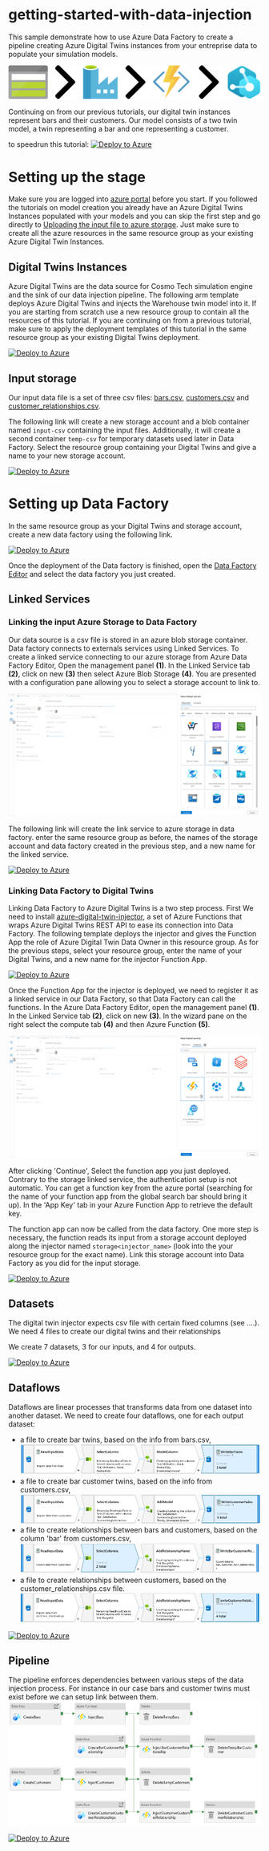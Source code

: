 # getting-started-with-data-injection

This sample demonstrate how to use Azure Data Factory to create a
pipeline creating Azure Digital Twins instances from your entreprise
data to populate your simulation models.

![Pipeline](assets/pipeline.png)

Continuing on from our previous tutorials, our digital twin instances
represent bars and their customers. Our model consists of a two twin
model, a twin representing a bar and one representing a customer.

to speedrun this tutorial: [![Deploy to Azure](https://aka.ms/deploytoazurebutton)](https://portal.azure.com/#create/Microsoft.Template/uri/https%3A%2F%2Fraw.githubusercontent.com%2FCosmo-Tech%2Fgetting-started-with-data-injection%2Fmain%2Farm%2Fazuredeploy.json)

# Setting up the stage

Make sure you are logged into [azure
portal](https://portal.azure.com) before you start. If you followed
the tutorials on model creation you already have an Azure Digital
Twins Instances populated with your models and you can skip the first
step and go directly to [Uploading the input file to azure
storage](#markdown-header-input-storage). Just make sure to create all
the azure resources in the same resource group as your existing Azure
Digital Twin Instances.

## Digital Twins Instances

Azure Digital Twins are the data source for Cosmo Tech
simulation engine and the sink of our data injection pipeline. The
following arm template deploys Azure Digital Twins and
injects the Warehouse twin model into it. If you are starting from
scratch use a new resource group to contain all the resources of this
tutorial. If you are continuing on from a previous tutorial, make sure
to apply the deployment templates of this tutorial in the same
resource group as your existing Digital Twins deployment.

[![Deploy to Azure](https://aka.ms/deploytoazurebutton)](https://portal.azure.com/#create/Microsoft.Template/uri/https%3A%2F%2Fraw.githubusercontent.com%2FCosmo-Tech%2Fgetting-started-with-data-injection%2Fmain%2Farm%2FdigitalTwinsInstancesTemplate.json)

## Input storage

Our input data file is a set of three csv files:
[bars.csv](assets/bars.csv), [customers.csv](assets/customers.csv) and
[customer\_relationships.csv](assets/customer_relationships.csv).

The following link will create a new storage account and a blob
container named `input-csv` containing the input files. Additionally,
it will create a second container `temp-csv` for temporary datasets
used later in Data Factory. Select the resource group containing your
Digital Twins and give a name to your new storage account.

[![Deploy to Azure](https://aka.ms/deploytoazurebutton)](https://portal.azure.com/#create/Microsoft.Template/uri/https%3A%2F%2Fraw.githubusercontent.com%2FCosmo-Tech%2Fgetting-started-with-data-injection%2Fmain%2Farm%2FinputStorageTemplate.json)

# Setting up Data Factory

In the same resource group as your Digital Twins and storage
account, create a new data factory using the following link.

[![Deploy to Azure](https://aka.ms/deploytoazurebutton)](https://portal.azure.com/#create/Microsoft.Template/uri/https%3A%2F%2Fraw.githubusercontent.com%2FCosmo-Tech%2Fgetting-started-with-data-injection%2Fmain%2Farm%2FdataFactoryTemplate.json)

Once the deployment of the Data factory is finished, open the [Data
Factory Editor](https://adf.azure.com/) and select the data factory
you just created.

## Linked Services
### Linking the input Azure Storage to Data Factory

Our data source is a csv file is stored in an azure blob storage
container. Data factory connects to externals services using Linked
Services. To create a linked service connecting to our azure storage
from Azure Data Factory Editor, Open the management panel **(1)**. In the
Linked Service tab **(2)**, click on new **(3)** then select Azure Blob
Storage **(4)**. You are presented with a configuration pane allowing you
to select a storage account to link to.

![Blob Storage Linked service configuration](assets/input-linked-service.png)

The following link will create the link service to azure storage in
data factory. enter the same resource group as before, the names of
the storage account and data factory created in the previous step, and
a new name for the linked service.

[![Deploy to Azure](https://aka.ms/deploytoazurebutton)](https://portal.azure.com/#create/Microsoft.Template/uri/https%3A%2F%2Fraw.githubusercontent.com%2FCosmo-Tech%2Fgetting-started-with-data-injection%2Fmain%2Farm%2FstorageLinkedServiceTemplate.json)

### Linking Data Factory to Digital Twins

Linking Data Factory to Azure Digital Twins is a two step
process. First We need to install
[azure-digital-twin-injector](https://github.com/Cosmo-Tech/azure-digital-twin-injector),
a set of Azure Functions that wraps Azure Digital Twins REST API to
ease its connection into Data Factory. The following template deploys
the injector and gives the Function App the role of Azure Digital Twin
Data Owner in this resource group. As for the previous steps, select
your resource group, enter the name of your Digital Twins, and a new
name for the injector Function App.

[![Deploy to Azure](https://aka.ms/deploytoazurebutton)](https://portal.azure.com/#create/Microsoft.Template/uri/https%3A%2F%2Fraw.githubusercontent.com%2FCosmo-Tech%2Fgetting-started-with-data-injection%2Fmain%2Farm%2FdigitalTwinInjectorTemplate.json)

Once the Function App for the injector is deployed, we need to
register it as a linked service in our Data Factory, so that Data
Factory can call the functions. In the Azure Data Factory Editor, open
the management panel **(1)**. In the Linked Service tab **(2)**, click
on new **(3)**. In the wizard pane on the right select the compute tab
**(4)** and then Azure Function **(5)**.

![Blob Storage Linked service configuration](assets/output-linked-service.png)

After clicking 'Continue', Select the function app you just
deployed. Contrary to the storage linked service, the authentication
setup is not automatic. You can get a function key from the azure
portal (searching for the name of your function app from the global
search bar should bring it up). In the 'App Key' tab in your Azure
Function App to retrieve the default key.

The function app can now be called from the data factory. One more
step is necessary, the function reads its input from a storage account
deployed along the injector named `storage<injector_name>` (look into
the your resource group for the exact name). Link this storage account
into Data Factory as you did for the input storage. 

[![Deploy to Azure](https://aka.ms/deploytoazurebutton)](https://portal.azure.com/#create/Microsoft.Template/uri/https%3A%2F%2Fraw.githubusercontent.com%2FCosmo-Tech%2Fgetting-started-with-data-injection%2Fmain%2Farm%2FfunctionsLinkedServiceTemplate.json)

## Datasets
 
The digital twin injector expects csv file with certain fixed columns (see ....). We need 4 files to create our digital twins and their relationships
  
We create 7 datasets, 3 for our inputs, and 4 for outputs.

[![Deploy to Azure](https://aka.ms/deploytoazurebutton)](https://portal.azure.com/#create/Microsoft.Template/uri/https%3A%2F%2Fraw.githubusercontent.com%2FCosmo-Tech%2Fgetting-started-with-data-injection%2Fmain%2Farm%2FdatasetsTemplate.json)

## Dataflows

Dataflows are linear processes that transforms data from one dataset
into another dataset. We need to create four dataflows, one for each
output dataset:

 - a file to create bar twins, based on the info from bars.csv,<br>
    ![Bar dataflow](assets/BarTwins.png)
 - a file to create bar customer twins, based on the info from customers.csv,<br>
    ![Customer dataflow](assets/CustomerTwins.png)
 - a file to create relationships between bars and customers, based on the column 'bar' from customers.csv,<br>
    ![Customer-Bar dataflow](assets/BarCustomerRelationship.png)
 - a file to create relationships between customers, based on the customer\_relationships.csv file.<br>
    ![Customer-Customer dataflow](assets/CustomerRelationship.png)

[![Deploy to Azure](https://aka.ms/deploytoazurebutton)](https://portal.azure.com/#create/Microsoft.Template/uri/https%3A%2F%2Fraw.githubusercontent.com%2FCosmo-Tech%2Fgetting-started-with-data-injection%2Fmain%2Farm%2FdataflowsTemplate.json)

## Pipeline

The pipeline enforces dependencies between various steps of the data injection process. For instance in our case bars and customer twins must exist before we can setup link between them.<br>
![Customer dataflow](assets/factory_pipeline.png)

[![Deploy to Azure](https://aka.ms/deploytoazurebutton)](https://portal.azure.com/#create/Microsoft.Template/uri/https%3A%2F%2Fraw.githubusercontent.com%2FCosmo-Tech%2Fgetting-started-with-data-injection%2Fmain%2Farm%2FpipelineTemplate.json)

